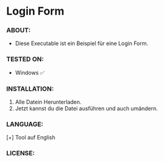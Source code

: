 # Login Form

### ABOUT:
* Diese Executable ist ein Beispiel für eine Login Form.

### TESTED ON:
* Windows ✅

### INSTALLATION:
1. Alle Datein Herunterladen.
3. Jetzt kannst du die Datei ausführen und auch umändern.

### LANGUAGE:
[+] Tool auf English

### LICENSE:

